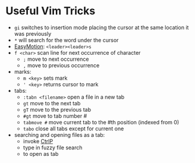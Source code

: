 
# Useful Vim Tricks

+ `gi` switches to insertion mode placing the cursor at the same location it was previously
+ `*` will search for the word under the cursor
+ [EasyMotion](https://github.com/Lokaltog/vim-easymotion): `<leader><leader>s`
+ `f <char>` scan line for next occurrence of character
  + `;` move to next occurrence
  + `,` move to previous occurrence
+ marks:
  + `m <key>` sets mark
  + `' <key>` returns cursor to mark
+ tabs:
  + `:tabn <filename>` open a file in a new tab 
  + `gt` move to the next tab
  + `gT` move to the previous tab
  + `#gt` move to tab number #
  + `tabmove #` move current tab to the #th position (indexed from 0)
  + `tabo` close all tabs except for current one
+ searching and opening files as a tab:
  + <c-p> invoke [CtrlP](https://github.com/kien/ctrlp.vim)
  + type in fuzzy file search
  + <c-t> to open as tab
